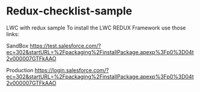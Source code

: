 # Redux-checklist-sample
LWC with redux sample
To install the LWC REDUX Framework use those links:

SandBox
https://test.salesforce.com/?ec=302&startURL=%2Fpackaging%2FinstallPackage.apexp%3Fp0%3D04t2v000007GTFkAAO

Production
https://login.salesforce.com/?ec=302&startURL=%2Fpackaging%2FinstallPackage.apexp%3Fp0%3D04t2v000007GTFkAAO
